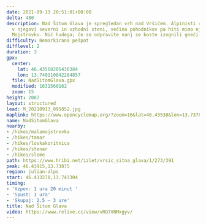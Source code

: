 ```yaml
---
date: 2021-09-13 20:51:01+00:00
delta: 480
description: Nad Šitom Glava je spregledan vrh nad Vršičem. Alpinisti radi plezajo
  v njegovi severni in vzhodni steni, večina pohodnikov pa hiti mimo njega na Malo
  Mojstrovko. Nič hudega; če se odpravite nanj se boste izognili gneči.
difficulty: Nemarkirana pešpot
difflevel: 2
duration: 3
gpx:
  center:
    lat: 46.43568205430384
    lon: 13.740110842284857
  file: NadSitomGlava.gpx
  modified: 1631560162
  zoom: 15
height: 2087
layout: structured
lead: M_20210913_095852.jpg
maplink: https://www.opencyclemap.org/?zoom=16&lat=46.43538&lon=13.73787&layers=B0000
name: NadSitomGlava
nearby:
- /hikes/malamojstrovka
- /hikes/tamar
- /hikes/loskakoritnica
- /hikes/stenar
- /hikes/sleme
path: https://www.hribi.net/izlet/vrsic_sitna_glava/1/273/391
peak: 46.43915,13.73875
region: julian-alps
start: 46.433270,13.743304
timing:
- 'Vzpon: 1 ura 20 minut '
- 'Spust: 1 ura'
- 'Skupaj: 2.5 – 3 ure'
title: Nad Šitom Glava
video: https://www.relive.cc/view/vRO7VNMxgyv/
---
```

